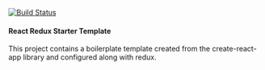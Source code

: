 [![Build Status](https://travis-ci.org/Denniskamau/ServerMonitorFrontEnd.svg?branch=master)](https://travis-ci.org/Denniskamau/ServerMonitorFrontEnd)

#### React Redux Starter Template

This project contains a boilerplate template created from the create-react-app library and configured along with redux.
